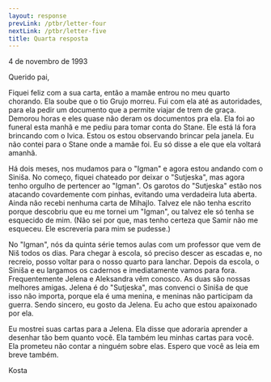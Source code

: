 ```yaml
---
layout: response
prevLink: /ptbr/letter-four
nextLink: /ptbr/letter-five
title: Quarta resposta
---
```


<div class="Response-date">4 de novembro de 1993</div>

Querido pai,

Fiquei feliz com a sua carta, então a mamãe entrou no meu quarto chorando. Ela soube que o tio Grujo morreu. Fui com ela até as autoridades, para ela pedir um documento que a permite viajar de trem de graça. Demorou horas e eles quase não deram os documentos pra ela. Ela foi ao funeral esta manhã e me pediu para tomar conta do Stane. Ele está lá fora brincando com o Ivica. Estou os estou observando brincar pela janela. Eu não contei para o Stane onde a mamãe foi. Eu só disse a ele que ela voltará amanhã.

Há dois meses, nos mudamos para o "Igman" e agora estou andando com o Siniša. No começo, fiquei chateado por deixar o "Sutjeska", mas agora tenho orgulho de pertencer ao "Igman". Os garotos do "Sutjeska" estão nos atacando covardemente com pinhas, evitando uma verdadeira luta aberta. Ainda não recebi nenhuma carta de Mihajlo. Talvez ele não tenha escrito porque descobriu que eu me tornei um "Igman", ou talvez ele só tenha se esquecido de mim. (Não sei por que, mas tenho certeza que Samir não me esqueceu. Ele escreveria para mim se pudesse.)

No "Igman", nós da quinta série temos aulas com um professor que vem de Niš todos os dias. Para chegar à escola, só preciso descer as escadas e, no recreio, posso voltar para o nosso quarto para lanchar. Depois da escola, o Siniša e eu largamos os cadernos e imediatamente vamos para fora. Frequentemente Jelena e Aleksandra vêm conosco. As duas são nossas melhores amigas. Jelena é do "Sutjeska", mas convenci o Siniša de que isso não importa, porque ela é uma menina, e meninas não participam da guerra. Sendo sincero, eu gosto da Jelena. Eu acho que estou apaixonado por ela.

Eu mostrei suas cartas para a Jelena. Ela disse que adoraria aprender a desenhar tão bem quanto você. Ela também leu minhas cartas para você. Ela prometeu não contar a ninguém sobre elas. Espero que você as leia em breve também.

<div class="Response-signature">Kosta</div>
